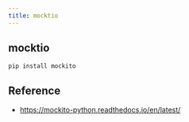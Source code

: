 ```yaml
---
title: mocktio
---
```


## mocktio

```
pip install mockito
```

## Reference
- https://mockito-python.readthedocs.io/en/latest/
